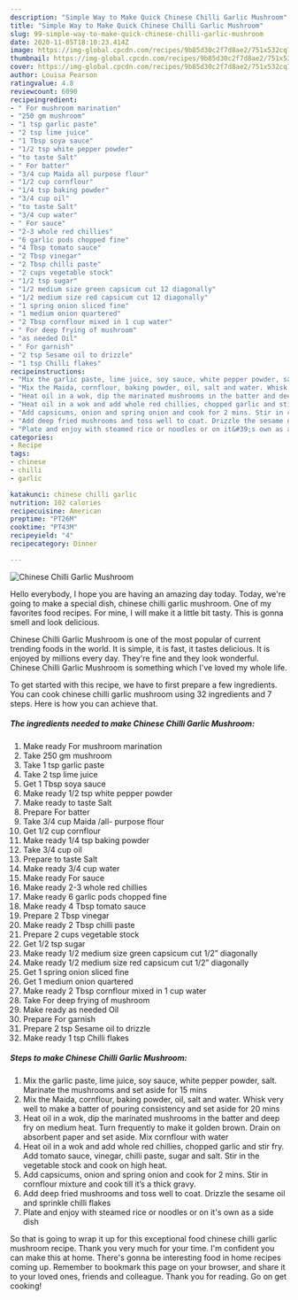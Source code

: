 ```yaml
---
description: "Simple Way to Make Quick Chinese Chilli Garlic Mushroom"
title: "Simple Way to Make Quick Chinese Chilli Garlic Mushroom"
slug: 99-simple-way-to-make-quick-chinese-chilli-garlic-mushroom
date: 2020-11-05T18:10:23.414Z
image: https://img-global.cpcdn.com/recipes/9b85d30c2f7d8ae2/751x532cq70/chinese-chilli-garlic-mushroom-recipe-main-photo.jpg
thumbnail: https://img-global.cpcdn.com/recipes/9b85d30c2f7d8ae2/751x532cq70/chinese-chilli-garlic-mushroom-recipe-main-photo.jpg
cover: https://img-global.cpcdn.com/recipes/9b85d30c2f7d8ae2/751x532cq70/chinese-chilli-garlic-mushroom-recipe-main-photo.jpg
author: Louisa Pearson
ratingvalue: 4.8
reviewcount: 6090
recipeingredient:
- " For mushroom marination"
- "250 gm mushroom"
- "1 tsp garlic paste"
- "2 tsp lime juice"
- "1 Tbsp soya sauce"
- "1/2 tsp white pepper powder"
- "to taste Salt"
- " For batter"
- "3/4 cup Maida all purpose flour"
- "1/2 cup cornflour"
- "1/4 tsp baking powder"
- "3/4 cup oil"
- "to taste Salt"
- "3/4 cup water"
- " For sauce"
- "2-3 whole red chillies"
- "6 garlic pods chopped fine"
- "4 Tbsp tomato sauce"
- "2 Tbsp vinegar"
- "2 Tbsp chilli paste"
- "2 cups vegetable stock"
- "1/2 tsp sugar"
- "1/2 medium size green capsicum cut 12 diagonally"
- "1/2 medium size red capsicum cut 12 diagonally"
- "1 spring onion sliced fine"
- "1 medium onion quartered"
- "2 Tbsp cornflour mixed in 1 cup water"
- " For deep frying of mushroom"
- "as needed Oil"
- " For garnish"
- "2 tsp Sesame oil to drizzle"
- "1 tsp Chilli flakes"
recipeinstructions:
- "Mix the garlic paste, lime juice, soy sauce, white pepper powder, salt. Marinate the mushrooms and set aside for 15 mins"
- "Mix the Maida, cornflour, baking powder, oil, salt and water. Whisk very well to make a batter of pouring consistency and set aside for 20 mins"
- "Heat oil in a wok, dip the marinated mushrooms in the batter and deep fry on medium heat. Turn frequently to make it golden brown. Drain on absorbent paper and set aside. Mix cornflour with water"
- "Heat oil in a wok and add whole red chillies, chopped garlic and stir fry. Add tomato sauce, vinegar, chilli paste, sugar and salt. Stir in the vegetable stock and cook on high heat."
- "Add capsicums, onion and spring onion and cook for 2 mins. Stir in cornflour mixture and cook till it’s a thick gravy."
- "Add deep fried mushrooms and toss well to coat. Drizzle the sesame oil and sprinkle chilli flakes"
- "Plate and enjoy with steamed rice or noodles or on it&#39;s own as a side dish"
categories:
- Recipe
tags:
- chinese
- chilli
- garlic

katakunci: chinese chilli garlic 
nutrition: 102 calories
recipecuisine: American
preptime: "PT26M"
cooktime: "PT43M"
recipeyield: "4"
recipecategory: Dinner

---
```



![Chinese Chilli Garlic Mushroom](https://img-global.cpcdn.com/recipes/9b85d30c2f7d8ae2/751x532cq70/chinese-chilli-garlic-mushroom-recipe-main-photo.jpg)

Hello everybody, I hope you are having an amazing day today. Today, we're going to make a special dish, chinese chilli garlic mushroom. One of my favorites food recipes. For mine, I will make it a little bit tasty. This is gonna smell and look delicious.

Chinese Chilli Garlic Mushroom is one of the most popular of current trending foods in the world. It is simple, it is fast, it tastes delicious. It is enjoyed by millions every day. They're fine and they look wonderful. Chinese Chilli Garlic Mushroom is something which I've loved my whole life.




To get started with this recipe, we have to first prepare a few ingredients. You can cook chinese chilli garlic mushroom using 32 ingredients and 7 steps. Here is how you can achieve that.

<!--inarticleads1-->

##### The ingredients needed to make Chinese Chilli Garlic Mushroom:

1. Make ready  For mushroom marination
1. Take 250 gm mushroom
1. Take 1 tsp garlic paste
1. Take 2 tsp lime juice
1. Get 1 Tbsp soya sauce
1. Make ready 1/2 tsp white pepper powder
1. Make ready to taste Salt
1. Prepare  For batter
1. Take 3/4 cup Maida /all- purpose flour
1. Get 1/2 cup cornflour
1. Make ready 1/4 tsp baking powder
1. Take 3/4 cup oil
1. Prepare to taste Salt
1. Make ready 3/4 cup water
1. Make ready  For sauce
1. Make ready 2-3 whole red chillies
1. Make ready 6 garlic pods chopped fine
1. Make ready 4 Tbsp tomato sauce
1. Prepare 2 Tbsp vinegar
1. Make ready 2 Tbsp chilli paste
1. Prepare 2 cups vegetable stock
1. Get 1/2 tsp sugar
1. Make ready 1/2 medium size green capsicum cut 1/2” diagonally
1. Make ready 1/2 medium size red capsicum cut 1/2” diagonally
1. Get 1 spring onion sliced fine
1. Get 1 medium onion quartered
1. Make ready 2 Tbsp cornflour mixed in 1 cup water
1. Take  For deep frying of mushroom
1. Make ready as needed Oil
1. Prepare  For garnish
1. Prepare 2 tsp Sesame oil to drizzle
1. Make ready 1 tsp Chilli flakes




<!--inarticleads2-->

##### Steps to make Chinese Chilli Garlic Mushroom:

1. Mix the garlic paste, lime juice, soy sauce, white pepper powder, salt. Marinate the mushrooms and set aside for 15 mins
1. Mix the Maida, cornflour, baking powder, oil, salt and water. Whisk very well to make a batter of pouring consistency and set aside for 20 mins
1. Heat oil in a wok, dip the marinated mushrooms in the batter and deep fry on medium heat. Turn frequently to make it golden brown. Drain on absorbent paper and set aside. Mix cornflour with water
1. Heat oil in a wok and add whole red chillies, chopped garlic and stir fry. Add tomato sauce, vinegar, chilli paste, sugar and salt. Stir in the vegetable stock and cook on high heat.
1. Add capsicums, onion and spring onion and cook for 2 mins. Stir in cornflour mixture and cook till it’s a thick gravy.
1. Add deep fried mushrooms and toss well to coat. Drizzle the sesame oil and sprinkle chilli flakes
1. Plate and enjoy with steamed rice or noodles or on it&#39;s own as a side dish




So that is going to wrap it up for this exceptional food chinese chilli garlic mushroom recipe. Thank you very much for your time. I'm confident you can make this at home. There's gonna be interesting food in home recipes coming up. Remember to bookmark this page on your browser, and share it to your loved ones, friends and colleague. Thank you for reading. Go on get cooking!
